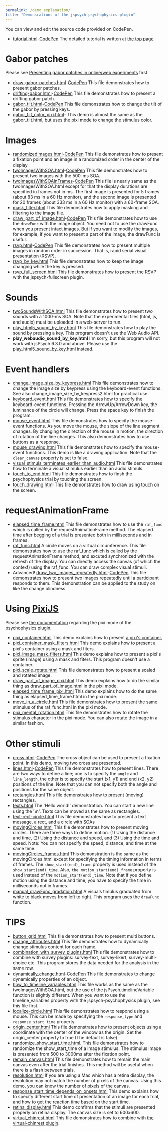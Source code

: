 ```yaml
---
permalink: /demo_explanation/
title: "Demonsrations of the jspsych-psychophysics plugin"
---
```


You can view and edit the source code provided on CodePen.

- [tutorial.html](https://www.hes.kyushu-u.ac.jp/~kurokid/jspsychophysics/demos/tutorial.html)-[CodePen](https://codepen.io/kurokida/pen/JjJoXWG) The detailed tutorial is written at [the top page](http://jspsychophysics.hes.kyushu-u.ac.jp/)

# Gabor patches

Please see [Presenting gabor patches in online/web experiments](gabor.md) first.

- [draw-gabor-patches.html](https://www.hes.kyushu-u.ac.jp/~kurokid/jspsychophysics/demos/draw-gabor-patches.html)-[CodePen](https://codepen.io/kurokida/pen/NWgPVxX) This file demonstrates how to present gabor patches.
- [drifting-gabor.html](https://www.hes.kyushu-u.ac.jp/~kurokid/jspsychophysics/demos/drifting-gabor.html?pixi_flag=1)-[CodePen](https://codepen.io/kurokida/pen/gORbJMW) This file demonstrates how to present a drifting gabor patch.
- [gabor_tilt.html](https://www.hes.kyushu-u.ac.jp/~kurokid/jspsychophysics/demos/gabor_tilt.html)-[CodePen](https://codepen.io/kurokida/pen/YzrvjvV) This file demonstrates how to change the tilt of the gabor by pressing keys.
- [gabor_tilt_color_pixi.html](https://www.hes.kyushu-u.ac.jp/~kurokid/jspsychophysics/demos/gabor_tilt_color_pixi.html)- This demo is almost the same as the gabor_tilt.html, but uses the pixi mode to change the stimulus color.

# Images

- [randomizedImages.html](https://www.hes.kyushu-u.ac.jp/~kurokid/jspsychophysics/demos/randomizedImages.html)-[CodePen](https://codepen.io/kurokida/pen/jOwEowv) This file demonstrates how to present a fixation point and an image in a randomized order in the center of the display.
- [twoImagesWithSOA.html](https://www.hes.kyushu-u.ac.jp/~kurokid/jspsychophysics/demos/twoImagesWithSOA.html)-[CodePen](https://codepen.io/kurokida/pen/BaZjxov) This file demonstrates how to present two images with the 500-ms SOA.
- [twoImagesWithSOAinFrames](https://www.hes.kyushu-u.ac.jp/~kurokid/jspsychophysics/demos/twoImagesWithSOAinFrames.html)-[CodePen](https://codepen.io/kurokida/pen/NWgxMNV) This file is nearly same as the twoImagesWithSOA.html except for that the display durations are specified in frames not in ms. The first image is presented for 5 frames (about 83 ms in a 60 Hz monitor), and the second image is presented for 20 frames (about 333 ms in a 60 Hz monitor) with a 60-frame SOA.
- [mask_filter.html](https://www.hes.kyushu-u.ac.jp/~kurokid/jspsychophysics/demos/mask_filter.html) This file demonstrates how to apply masking and filtering to the image file.
- [draw_part_of_image.html](https://www.hes.kyushu-u.ac.jp/~kurokid/jspsychophysics/demos/draw_part_of_image.html)-[CodePen](https://codepen.io/kurokida/pen/OJgMZRd) This file demonstrates how to use the `drawFunc` with the image object. You need not to use the drawFunc when you present intact images. But if you want to modify the images, for example, if you want to present a part of the image, the drawFunc is useful.
- [rsvp.html](https://www.hes.kyushu-u.ac.jp/~kurokid/jspsychophysics/demos/rsvp.html)-[CodePen](https://codepen.io/kurokida/pen/KKqwzyE) This file demonstrates how to present multiple images in random order in succession. That is, rapid serial visual presentation (RSVP).
- [rsvp_by_key.html](https://www.hes.kyushu-u.ac.jp/~kurokid/jspsychophysics/demos/rsvp_by_key.html) This file demonstrates how to keep the image changing while the key is pressed.
- [rsvp_full_screen.html](https://www.hes.kyushu-u.ac.jp/~kurokid/jspsychophysics/demos/rsvp_full_screen.html) This file demonstrates how to present the RSVP with the jspsych-fullscreen plugin.

# Sounds

- [twoSoundsWithSOA.html](https://www.hes.kyushu-u.ac.jp/~kurokid/jspsychophysics/demos/twoSoundsWithSOA.html) This file demonstrates how to present two sounds with a 1000-ms SOA. Note that the experimental files (html, js, and audio) must be uploaded in a web-server to run.
- [play_html5_sound_by_key.html](https://www.hes.kyushu-u.ac.jp/~kurokid/jspsychophysics/demos/play_html5_sound_by_key.html) This file demonstrates how to play the sound by pressing a key. This program doesn't use the Web Audio API.
- **play_webaudio_sound_by_key.html** I'm sorry, but this program will not work with jsPsych 6.3.0 and above. Please use the play_html5_sound_by_key.html instead.

# Event handlers

- [change_image_size_by_keypress.html](https://www.hes.kyushu-u.ac.jp/~kurokid/jspsychophysics/demos/change_image_size_by_keypress.html) This file demonstrates how to change the image size by keypress using the keyboard-event functions. See also change_image_size_by_keypress2.html for practical use.
- [keyboard_event.html](https://www.hes.kyushu-u.ac.jp/~kurokid/jspsychophysics/demos/keyboard_event.html) This file demonstrates how to specify the keyboard-event functions. Pressing the ArrowUp/ArrowDown key, the luminance of the circle will change. Press the space key to finish the program.
- [mouse_event.html](https://www.hes.kyushu-u.ac.jp/~kurokid/jspsychophysics/demos/mouse_event.html) This file demonstrates how to specify the mouse-event functions. As you move the mouse, the slope of the line segment changes. By changing the direction of the mouse in motion, the direction of rotation of the line changes. This also demonstrates how to use buttons as a response.
- [mouse_drawing.html](https://www.hes.kyushu-u.ac.jp/~kurokid/jspsychophysics/demos/mouse_drawing.html) This file demonstrates how to specify the mouse-event functions. This demo is like a drawing application. Note that the `clear_canvas` property is set to false.
- [visual_stimuls_terminates_earlier_than_audio.html](https://www.hes.kyushu-u.ac.jp/~kurokid/jspsychophysics/demos/visual_stimuls_terminates_earlier_than_audio.html) This file demonstrates how to terminate a visual stimulus earlier than an audio stimuls.
- [touch_to_end.html](https://www.hes.kyushu-u.ac.jp/~kurokid/jspsychophysics/demos/touch_to_end.html) This file demonstrates how to finsh the psychophysics trial by touching the screen.
- [touch_drawing.html](https://www.hes.kyushu-u.ac.jp/~kurokid/jspsychophysics/demos/touch_drawing.html) This file demonstrates how to draw using touch on the screen.

# requestAnimationFrame

- [elapsed_time_frame.html](https://www.hes.kyushu-u.ac.jp/~kurokid/jspsychophysics/demos/elapsed_time_frame.html) This file demonstrates how to use the `raf_func` which is called by the requestAnimationFrame method. The elapsed time after begging of a trial is presented both in milliseconds and in frames.
- [raf_func.html](https://www.hes.kyushu-u.ac.jp/~kurokid/jspsychophysics/demos/raf_func.html) A circle moves on a virtual circumference. This file demonstrates how to use the raf_func which is called by the requestAnimationFrame method, and excuted synchronized with the refresh of the display. You can directly access the canvas (of which the context) using the raf_func. You can draw complex visual stimuli.
- Advanced! [draw_two_images_repeatedly.html](https://www.hes.kyushu-u.ac.jp/~kurokid/jspsychophysics/demos/draw_two_images_repeatedly.html)-[CodePen](https://codepen.io/kurokida/pen/KKqwLax) This file demonstrates how to present two images repeatedly until a participant responds to them. This demonstration can be applied to the study on like the change blindness.

# Using [PixiJS](https://pixijs.com/)
Please see [the documentation](pixijs.md) regarding the pixi mode of the psychophysics plugin.

- [pixi_container.html](https://www.hes.kyushu-u.ac.jp/~kurokid/jspsychophysics/demos/pixi_container.html) This demo explains how to present [a pixi's container.](https://pixijs.io/guides/basics/containers.html)
- [pixi_container_mask_filters.html](https://www.hes.kyushu-u.ac.jp/~kurokid/jspsychophysics/demos/pixi_container_mask_filters.html) This demo explains how to present a pixi's container using a mask and fiters.
- [pixi_image_mask_filters.html](https://www.hes.kyushu-u.ac.jp/~kurokid/jspsychophysics/demos/pixi_image_mask_filters.html) This demo explains how to present a pixi's sprite (image) using a mask and fiters. This program doesn't use a container.
- [pixi_scale_rotate.html](https://www.hes.kyushu-u.ac.jp/~kurokid/jspsychophysics/demos/pixi_scale_rotate.html) This file demonstrates how to present a scaled and rotated image.
- [draw_part_of_image_pixi.html](https://www.hes.kyushu-u.ac.jp/~kurokid/jspsychophysics/demos/draw_part_of_image_pixi.html) This demo explains how to do the similar thing as draw_part_of_image.html in the pixi mode.
- [elapsed_time_frame_pixi.html](https://www.hes.kyushu-u.ac.jp/~kurokid/jspsychophysics/demos/elapsed_time_frame_pixi.html) This demo explains how to do the same thing as elapsed_time_frame.html in the pixi mode.
- [move_in_a_circle.html](https://www.hes.kyushu-u.ac.jp/~kurokid/jspsychophysics/demos/move_in_a_circle.html) This file demonstrates how to present the same stimulus of the raf_func.html in the pixi mode.
- [pixi_mental_rotation.html](https://www.hes.kyushu-u.ac.jp/~kurokid/jspsychophysics/demos/pixi_mental_rotation.html) This file demonstrates how to rotate the stimulus charactor in the pixi mode. You can also rotate the image in a similar fashion.

# Other stimuli

- [cross.html](https://www.hes.kyushu-u.ac.jp/~kurokid/jspsychophysics/demos/cross.html)-[CodePen](https://codepen.io/kurokida/pen/rNwaxRP) The cross object can be used to present a fixation point. In this demo, moving two cross are presented. 
- [lines.html](https://www.hes.kyushu-u.ac.jp/~kurokid/jspsychophysics/demos/lines.html)-[CodePen](https://codepen.io/kurokida/pen/JjJxWwK) This file demonstrates how to present lines. There are two ways to define a line; one is to specify the `angle` and `line_length`, the other is to specify the start (x1, y1) and end (x2, y2) positions of the line. Note that you can not specify both the angle and positions for the same object.
- [rectangles.html](https://www.hes.kyushu-u.ac.jp/~kurokid/jspsychophysics/demos/rectangles.html) This file demonstrates how to present (moving) rectangles.
- [texts.html](https://www.hes.kyushu-u.ac.jp/~kurokid/jspsychophysics/demos/texts.html) The 'Hello world!' demonstration. You can start a new line using the '\n'. Texts can be moved as the same as rectangles.
- [text-rect-circle.html](https://www.hes.kyushu-u.ac.jp/~kurokid/jspsychophysics/demos/text-rect-circle.html) This file demonstrates how to present a text message, a rect, and a circle with SOAs
- [movingCircles.html](https://www.hes.kyushu-u.ac.jp/~kurokid/jspsychophysics/demos/movingCircles.html) This file demonstrates how to present moving circles. There are three ways to define motion. (1) Using the distance and time, (2) Using the distance and speed, and (3) Using the time and speed. Note: You can not specify the speed, distance, and time at the same time.
- [movingCircles_frames.html](https://www.hes.kyushu-u.ac.jp/~kurokid/jspsychophysics/demos/movingCircles_frames.html) This demonstration is the same as the movingCircles.html except for specifying the timing information in terms of frames. The `show_start(end)_frame` property is used instead of the `show_start(end)_time`. Also, `the motion_start(end)_frame` property is used instead of the `motion_start(end)_time`. Note that if you define motion using the distance and time, you have to specify the time in milliseconds not in frames.
- [manual_drawFunc_gradation.html](https://www.hes.kyushu-u.ac.jp/~kurokid/jspsychophysics/demos/manual_drawFunc_gradation.html) A visuals timulus graduated from white to black moves from left to right. This program uses the `drawFunc` function.

# TIPS

- [button_grid.html](https://www.hes.kyushu-u.ac.jp/~kurokid/jspsychophysics/demos/button_grid.html) This file demonstrates how to present multi buttons.
- [change_attributes.html](https://www.hes.kyushu-u.ac.jp/~kurokid/jspsychophysics/demos/change_attributes.html) This file demonstrates how to dynamically change stimulus content for each frame.
- [combination_with_survey_plugins.html](https://www.hes.kyushu-u.ac.jp/~kurokid/jspsychophysics/demos/combination_with_survey_plugins.html) This file demonstrates how to combine with survey plugins: survey-text, survey-likert, survey-multi-choice etc. This program stores the data needed for the analysis in the same row.
- [dynamically_change.html](https://www.hes.kyushu-u.ac.jp/~kurokid/jspsychophysics/demos/dynamically_change.html)-[CodePen](https://codepen.io/kurokida/pen/VwWgbwz) This file demonstrates to change dynamically properties of an object.
- [how_to_timeline_variables.html](https://www.hes.kyushu-u.ac.jp/~kurokid/jspsychophysics/demos/how_to_timeline_variables.html) This file works as the same as the twoImagesWithSOA.html, but the use of the jsPsych.timelineVariable function is slightly different. When you want to use the timeline_variables property with the jspsych-psychophysics plugin, see this file first.
- [localize-circle.html](https://www.hes.kyushu-u.ac.jp/~kurokid/jspsychophysics/demos/localize-circle.html) This file demonstrates how to respond using a mouse. This can be made by specifying the `response_type` and `response_start_time` property.
- [origin_center.html](https://www.hes.kyushu-u.ac.jp/~kurokid/jspsychophysics/demos/origin_center.html) This file demonstrates how to present objects using a coordinate with the center of the window as the origin. Set the origin_center property to true (The default is false).
- [randomize_show_start_time.html](https://www.hes.kyushu-u.ac.jp/~kurokid/jspsychophysics/demos/randomize_show_start_time.html). This file demonstrates how to randomize the show_start_time of a image stimulus. The stimulus image is presented from 500 to 3000ms after the fixation point.
- [remain_canvas.html](https://www.hes.kyushu-u.ac.jp/~kurokid/jspsychophysics/demos/remain_canvas.html) This file demonstrates how to remain the main canvas even after the trial finishes. This method will be useful when there is a flash between trials.
- [resolution.html](https://www.hes.kyushu-u.ac.jp/~kurokid/jspsychophysics/demos/resolution.html) If you are using a Mac which has a retina display, the resolution may not match the number of pixels of the canvas. Using this demo, you can know the number of pixels of the canvas.
- [response_start_time_depends_on_onsets.html](https://www.hes.kyushu-u.ac.jp/~kurokid/jspsychophysics/demos/response_start_time_depends_on_onsets.html) This demo explains how to specify different start time of presentation of an image for each trial, and how to get the reaction time based on the start time.
- [retina_display.html](https://www.hes.kyushu-u.ac.jp/~kurokid/jspsychophysics/demos/retina_display.html) This demo confirms that the stimuli are presented properly on retina display. The canvas size is set to 600x600.
- [virtual_chinrest.html](https://www.hes.kyushu-u.ac.jp/~kurokid/jspsychophysics/demos/virtual_chinrest.html) This file demonstrates how to combine with [the virtual-chinrest plugin](https://www.jspsych.org/v7/plugins/virtual-chinrest/).
